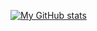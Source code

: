[![My GitHub stats](https://github-readme-stats.vercel.app/api?username=Lewandowski-commits)](https://github.com/anuraghazra/github-readme-stats)
